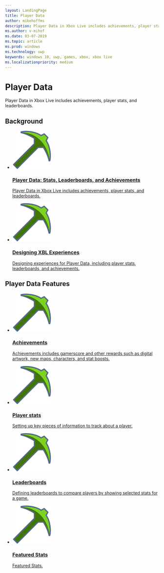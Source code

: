 ```yaml
---
layout: LandingPage
title: Player Data
author: mikehoffms
description: Player Data in Xbox Live includes achievements, player stats, and leaderboards.
ms.author: v-mihof
ms.date: 03-07-2019
ms.topic: article
ms.prod: windows
ms.technology: uwp
keywords: windows 10, uwp, games, xbox, xbox live
ms.localizationpriority: medium
---
```


<h1>Player Data</h1>

<p>
    Player Data in Xbox Live includes achievements, player stats, and leaderboards.
</p>


<h2>Background</h2>
<ul class="cardsF panelContent cols cols2">
    <li>
        <a href="data-platform-for-stats-leaderboards-achievements.md">
        <div class="cardSize">
            <div class="cardPadding">
                <div class="card">
                    <div class="cardImageOuter">
                        <div class="cardImage">
                            <img src="../images/common/xbl_i_data-mining.svg" alt="Player Data" />
                        </div>
                    </div>
                    <div class="cardText">
                        <h3>Player Data: Stats, Leaderboards, and Achievements</h3>
                        <p>Player Data in Xbox Live includes achievements, player stats, and leaderboards.</p>
                    </div>
                </div>
            </div>
        </div>
        </a>
    </li>
    <li>
        <a href="designing-xbox-live-experiences.md">
        <div class="cardSize">
            <div class="cardPadding">
                <div class="card">
                    <div class="cardImageOuter">
                        <div class="cardImage">
                            <img src="../images/common/xbl_i_data-mining.svg" alt="Player Data" />
                        </div>
                    </div>
                    <div class="cardText">
                        <h3>Designing XBL Experiences</h3>
                        <p>Designing experiences for Player Data, including player stats, leaderboards, and achievements.</p>
                    </div>
                </div>
            </div>
        </div>
        </a>
    </li>
</ul>

<h2>Player Data Features</h2>
<ul class="cardsF panelContent cols cols2">
    <li>
        <a href="../achievements-2017/achievements.md">
        <div class="cardSize">
            <div class="cardPadding">
                <div class="card">
                    <div class="cardImageOuter">
                        <div class="cardImage">
                            <img src="../images/common/xbl_i_data-mining.svg" alt="Player Data" />
                        </div>
                    </div>
                    <div class="cardText">
                        <h3>Achievements</h3>
                        <p>Achievements includes gamerscore and other rewards such as digital artwork, new maps, characters, and stat boosts.</p>
                    </div>
                </div>
            </div>
        </div>
        </a>
    </li>
    <li>
        <a href="../leaderboards-and-stats-2017/player-stats.md">
        <div class="cardSize">
            <div class="cardPadding">
                <div class="card">
                    <div class="cardImageOuter">
                        <div class="cardImage">
                            <img src="../images/common/xbl_i_data-mining.svg" alt="Player Data" />
                        </div>
                    </div>
                    <div class="cardText">
                        <h3>Player stats</h3>
                        <p>Setting up key pieces of information to track about a player.</p>
                    </div>
                </div>
            </div>
        </div>
        </a>
    </li>
    <li>
        <a href="../leaderboards-and-stats-2017/leaderboards.md">
        <div class="cardSize">
            <div class="cardPadding">
                <div class="card">
                    <div class="cardImageOuter">
                        <div class="cardImage">
                            <img src="../images/common/xbl_i_data-mining.svg" alt="Player Data" />
                        </div>
                    </div>
                    <div class="cardText">
                        <h3>Leaderboards</h3>
                        <p>Defining leaderboards to compare players by showing selected stats for a game.</p>
                    </div>
                </div>
            </div>
        </div>
        </a>
    </li>
    <li>
        <a href="../features/data/featured-stats/index.md">
        <div class="cardSize">
            <div class="cardPadding">
                <div class="card">
                    <div class="cardImageOuter">
                        <div class="cardImage">
                            <img src="../images/common/xbl_i_data-mining.svg" alt="Player Data" />
                        </div>
                    </div>
                    <div class="cardText">
                        <h3>Featured Stats</h3>
                        <p>Featured Stats.</p>
                    </div>
                </div>
            </div>
        </div>
        </a>
    </li>
</ul>

